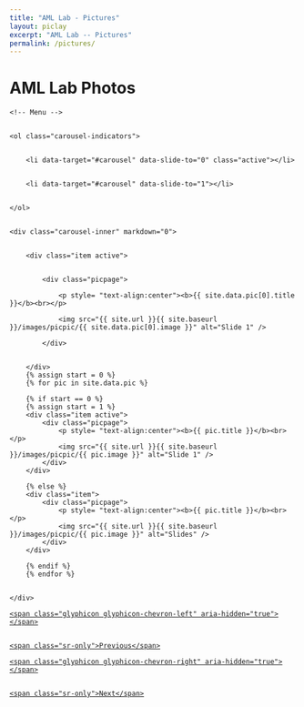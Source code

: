```yaml
---
title: "AML Lab - Pictures"
layout: piclay
excerpt: "AML Lab -- Pictures"
permalink: /pictures/
---
```


# AML Lab Photos



<div markdown="0" id="carousel" class="carousel slide" data-ride="carousel" data-interval="4000" data-pause="hover" >


    <!-- Menu -->


    <ol class="carousel-indicators">


        <li data-target="#carousel" data-slide-to="0" class="active"></li>


        <li data-target="#carousel" data-slide-to="1"></li>


    </ol>


    <div class="carousel-inner" markdown="0">


        <div class="item active">


            <div class="picpage">

                <p style= "text-align:center"><b>{{ site.data.pic[0].title }}</b><br></p>

                <img src="{{ site.url }}{{ site.baseurl }}/images/picpic/{{ site.data.pic[0].image }}" alt="Slide 1" />

            </div>


        </div>
        {% assign start = 0 %}
        {% for pic in site.data.pic %}

        {% if start == 0 %}
        {% assign start = 1 %}
        <div class="item active">
            <div class="picpage">
                <p style= "text-align:center"><b>{{ pic.title }}</b><br></p>
                <img src="{{ site.url }}{{ site.baseurl }}/images/picpic/{{ pic.image }}" alt="Slide 1" />
            </div>
        </div>

        {% else %}
        <div class="item">
            <div class="picpage">
                <p style= "text-align:center"><b>{{ pic.title }}</b><br></p>
                <img src="{{ site.url }}{{ site.baseurl }}/images/picpic/{{ pic.image }}" alt="Slides" />
            </div>
        </div>

        {% endif %}
        {% endfor %}


    </div>


  <a class="left carousel-control" href="#carousel" role="button" data-slide="prev">


    <span class="glyphicon glyphicon-chevron-left" aria-hidden="true"></span>


    <span class="sr-only">Previous</span>


  </a>


  <a class="right carousel-control" href="#carousel" role="button" data-slide="next">


    <span class="glyphicon glyphicon-chevron-right" aria-hidden="true"></span>


    <span class="sr-only">Next</span>


  </a>


</div>